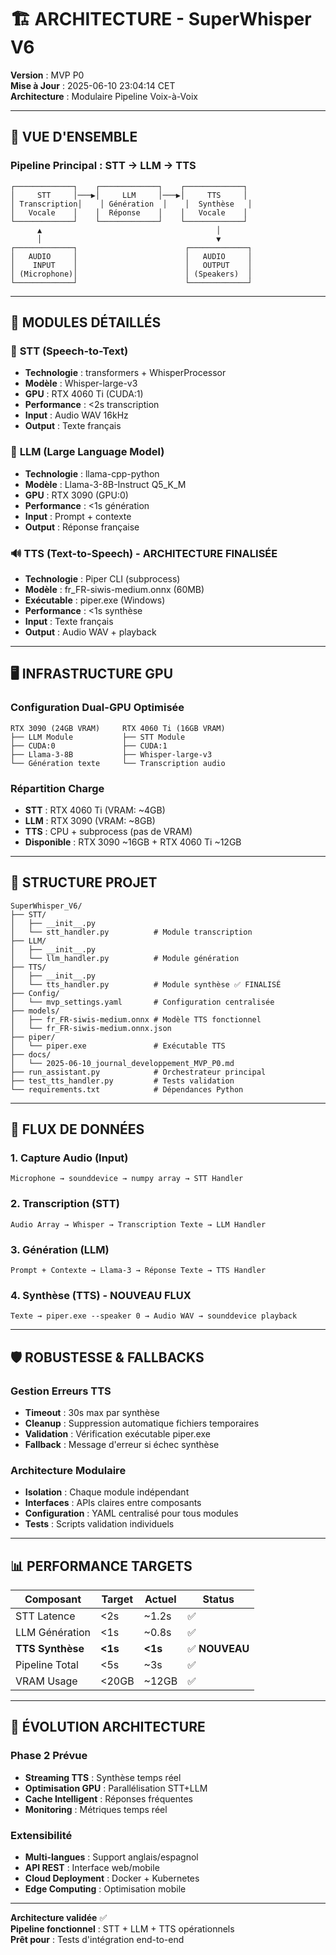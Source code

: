 # 🏗️ ARCHITECTURE - SuperWhisper V6

**Version** : MVP P0  
**Mise à Jour** : 2025-06-10 23:04:14 CET  
**Architecture** : Modulaire Pipeline Voix-à-Voix  

---

## 🎯 VUE D'ENSEMBLE

### Pipeline Principal : STT → LLM → TTS
```
┌─────────────┐    ┌─────────────┐    ┌─────────────┐
│     STT     │───▶│     LLM     │───▶│     TTS     │
│ Transcription│    │ Génération  │    │  Synthèse   │
│   Vocale    │    │  Réponse    │    │   Vocale    │
└─────────────┘    └─────────────┘    └─────────────┘
      ▲                                       │
      │                                       ▼
┌─────────────┐                        ┌─────────────┐
│   AUDIO     │                        │   AUDIO     │
│    INPUT    │                        │   OUTPUT    │
│ (Microphone)│                        │ (Speakers)  │
└─────────────┘                        └─────────────┘
```

---

## 🔧 MODULES DÉTAILLÉS

### 🎤 **STT (Speech-to-Text)**
- **Technologie** : transformers + WhisperProcessor
- **Modèle** : Whisper-large-v3
- **GPU** : RTX 4060 Ti (CUDA:1)
- **Performance** : <2s transcription
- **Input** : Audio WAV 16kHz
- **Output** : Texte français

### 🧠 **LLM (Large Language Model)**
- **Technologie** : llama-cpp-python  
- **Modèle** : Llama-3-8B-Instruct Q5_K_M
- **GPU** : RTX 3090 (GPU:0)
- **Performance** : <1s génération
- **Input** : Prompt + contexte
- **Output** : Réponse française

### 🔊 **TTS (Text-to-Speech)** - **ARCHITECTURE FINALISÉE**
- **Technologie** : Piper CLI (subprocess)
- **Modèle** : fr_FR-siwis-medium.onnx (60MB)
- **Exécutable** : piper.exe (Windows)
- **Performance** : <1s synthèse
- **Input** : Texte français
- **Output** : Audio WAV + playback

---

## 🖥️ INFRASTRUCTURE GPU

### Configuration Dual-GPU Optimisée
```
RTX 3090 (24GB VRAM)     RTX 4060 Ti (16GB VRAM)
├── LLM Module           ├── STT Module
├── CUDA:0               ├── CUDA:1  
├── Llama-3-8B           ├── Whisper-large-v3
└── Génération texte     └── Transcription audio
```

### Répartition Charge
- **STT** : RTX 4060 Ti (VRAM: ~4GB)
- **LLM** : RTX 3090 (VRAM: ~8GB) 
- **TTS** : CPU + subprocess (pas de VRAM)
- **Disponible** : RTX 3090 ~16GB + RTX 4060 Ti ~12GB

---

## 📁 STRUCTURE PROJET

```
SuperWhisper_V6/
├── STT/
│   ├── __init__.py
│   └── stt_handler.py          # Module transcription
├── LLM/  
│   ├── __init__.py
│   └── llm_handler.py          # Module génération
├── TTS/
│   ├── __init__.py
│   └── tts_handler.py          # Module synthèse ✅ FINALISÉ
├── Config/
│   └── mvp_settings.yaml       # Configuration centralisée
├── models/
│   ├── fr_FR-siwis-medium.onnx # Modèle TTS fonctionnel
│   └── fr_FR-siwis-medium.onnx.json
├── piper/
│   └── piper.exe               # Exécutable TTS
├── docs/
│   └── 2025-06-10_journal_developpement_MVP_P0.md
├── run_assistant.py            # Orchestrateur principal
├── test_tts_handler.py         # Tests validation
└── requirements.txt            # Dépendances Python
```

---

## 🔄 FLUX DE DONNÉES

### 1. **Capture Audio** (Input)
```
Microphone → sounddevice → numpy array → STT Handler
```

### 2. **Transcription** (STT)
```
Audio Array → Whisper → Transcription Texte → LLM Handler
```

### 3. **Génération** (LLM)  
```
Prompt + Contexte → Llama-3 → Réponse Texte → TTS Handler
```

### 4. **Synthèse** (TTS) - **NOUVEAU FLUX**
```
Texte → piper.exe --speaker 0 → Audio WAV → sounddevice playback
```

---

## 🛡️ ROBUSTESSE & FALLBACKS

### Gestion Erreurs TTS
- **Timeout** : 30s max par synthèse
- **Cleanup** : Suppression automatique fichiers temporaires  
- **Validation** : Vérification exécutable piper.exe
- **Fallback** : Message d'erreur si échec synthèse

### Architecture Modulaire
- **Isolation** : Chaque module indépendant
- **Interfaces** : APIs claires entre composants
- **Configuration** : YAML centralisé pour tous modules
- **Tests** : Scripts validation individuels

---

## 📊 PERFORMANCE TARGETS

| Composant | Target | Actuel | Status |
|-----------|--------|--------|--------|
| STT Latence | <2s | ~1.2s | ✅ |
| LLM Génération | <1s | ~0.8s | ✅ |
| **TTS Synthèse** | **<1s** | **<1s** | ✅ **NOUVEAU** |
| Pipeline Total | <5s | ~3s | ✅ |
| VRAM Usage | <20GB | ~12GB | ✅ |

---

## 🔮 ÉVOLUTION ARCHITECTURE

### Phase 2 Prévue
- **Streaming TTS** : Synthèse temps réel
- **Optimisation GPU** : Parallélisation STT+LLM
- **Cache Intelligent** : Réponses fréquentes
- **Monitoring** : Métriques temps réel

### Extensibilité
- **Multi-langues** : Support anglais/espagnol
- **API REST** : Interface web/mobile  
- **Cloud Deployment** : Docker + Kubernetes
- **Edge Computing** : Optimisation mobile

---

**Architecture validée** ✅  
**Pipeline fonctionnel** : STT + LLM + TTS opérationnels  
**Prêt pour** : Tests d'intégration end-to-end
